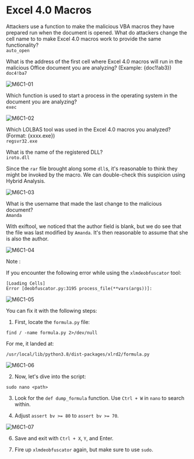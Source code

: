 # Excel 4.0 Macros

Attackers use a function to make the malicious VBA macros they have prepared run when the document is opened. What do attackers change the cell name to to make Excel 4.0 macros work to provide the same functionality?  
`auto_open`

What is the address of the first cell where Excel 4.0 macros will run in the malicious Office document you are analyzing? (Example: {doc1!ab3})  
`doc4!ba7`

![M6C1-01](https://github.com/acibojbp/LetsDefend/assets/164168280/ebd0f5a2-be2f-45ff-83aa-ea9efa4284ab)

Which function is used to start a process in the operating system in the document you are analyzing?  
`exec`

![M6C1-02](https://github.com/acibojbp/LetsDefend/assets/164168280/e50a2d0b-a61f-4529-998c-99da57e71487)

Which LOLBAS tool was used in the Excel 4.0 macros you analyzed? (Format: {xxxx.exe})  
`regsvr32.exe`

What is the name of the registered DLL?  
`iroto.dll`

Since the `rar` file brought along some `dll`s, it's reasonable to think they might be invoked by the macro. We can double-check this suspicion using Hybrid Analysis.

![M6C1-03](https://github.com/acibojbp/LetsDefend/assets/164168280/41f1cfb7-b520-47bd-8710-6b827a74e98c)


What is the username that made the last change to the malicious document?  
`Amanda`

With exiftool, we noticed that the author field is blank, but we do see that the file was last modified by `Amanda`. It's then reasonable to assume that she is also the author.

![M6C1-04](https://github.com/acibojbp/LetsDefend/assets/164168280/a55bf37e-defa-4b7f-a594-d08393d847c3)

Note :

If you encounter the following error while using the `xlmdeobfuscator` tool:

```
[Loading Cells]
Error [deobfuscator.py:3195 process_file(**vars(args))]: 
```

![M6C1-05](https://github.com/acibojbp/LetsDefend/assets/164168280/99fa902a-de3c-449a-929c-d171f092279c)

You can fix it with the following steps:

1. First, locate the `formula.py` file:

`find / -name formula.py 2>/dev/null`

For me, it landed at:

`/usr/local/lib/python3.8/dist-packages/xlrd2/formula.py`

![M6C1-06](https://github.com/acibojbp/LetsDefend/assets/164168280/b86f3917-cc04-4d65-824f-05f44cee8d77)

2. Now, let's dive into the script:

`sudo nano <path>`

3. Look for the `def dump_formula` function. Use `Ctrl + W` in `nano` to search within.
    
4. Adjust `assert bv >= 80` to `assert bv >= 70`.

![M6C1-07](https://github.com/acibojbp/LetsDefend/assets/164168280/6f78b03a-35b7-4dbe-ae1b-c528a9488f5b)
    
6. Save and exit with `Ctrl + X`, `Y`, and Enter.
    
7. Fire up `xlmdeobfuscator` again, but make sure to use `sudo`.
